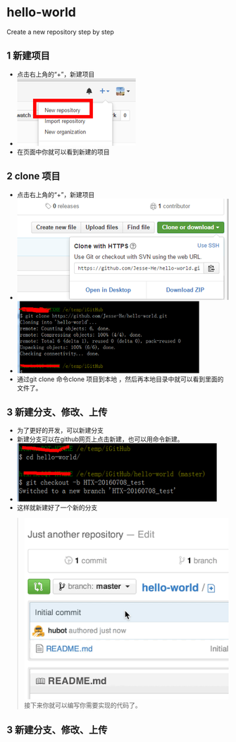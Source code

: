 # hello-world
Create a new repository step by step

## 1 新建项目
 * 点击右上角的“+”，新建项目
 * ![step1](./src/img/step1.png)
 * 在页面中你就可以看到新建的项目 


## 2 clone 项目

 * 点击右上角的“+”，新建项目
 * ![step2](./src/img/step2.png)
 * ![step3](./src/img/step3.png)
 * 通过git clone 命令clone 项目到本地 ，然后再本地目录中就可以看到里面的文件了。


## 3 新建分支、修改、上传
 * 为了更好的开发，可以新建分支
 * 新建分支可以在github网页上点击新建，也可以用命令新建。
 *  ![step4](./src/img/step4.png)
 *  这样就新建好了一个新的分支
 > ![step4](./src/img/readme-edits.gif)
 > 接下来你就可以编写你需要实现的代码了。


## 3 新建分支、修改、上传